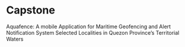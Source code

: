 # Capstone
Aquafence: A mobile Application for Maritime Geofencing and Alert Notification System Selected Localities in Quezon Province’s Territorial Waters
